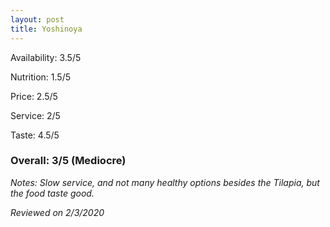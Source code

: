 ```yaml
---
layout: post
title: Yoshinoya
---
```


Availability: 3.5/5

Nutrition: 1.5/5

Price: 2.5/5

Service: 2/5

Taste: 4.5/5

### Overall: 3/5 (Mediocre)

*Notes: Slow service, and not many healthy options besides the Tilapia, but the food taste good.*

*Reviewed on 2/3/2020*
